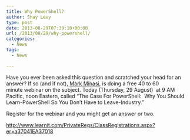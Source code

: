 ```yaml
---
title: Why PowerShell?
author: Shay Levy
type: post
date: 2013-08-29T07:39:10+00:00
url: /2013/08/29/why-powershell/
categories:
  - News
tags:
  - News

---
```

Have you ever been asked this question and scratched your head for an answer? If so (and if not), [Mark Minasi][1], is doing a free 40 to 60 minute webinar on the subject. Today (Thursday, 29 August)  at 9 AM Pacific, noon Eastern, called &#8220;The Case For PowerShell:  Why You Should Learn-PowerShell So You Don&#8217;t Have to Leave-Industry.&#8221;

Register for the webinar and you might get an answer or two.

<a href="http://www.learnit.com/PrivateRegs/ClassRegistrations.aspx?er=a37041EA37018" target="_blank">http://www.learnit.com/PrivateRegs/ClassRegistrations.aspx?er=a37041EA37018</a></a>

[1]: http://www.minasi.com

